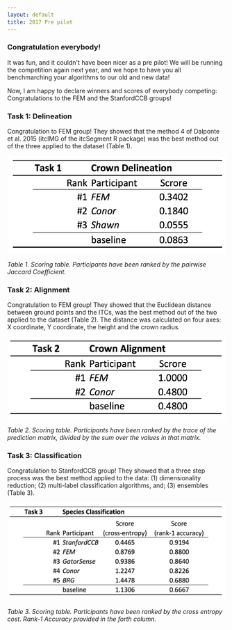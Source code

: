 ```yaml
---
layout: default
title: 2017 Pre pilot
---
```


### Congratulation everybody!

It was fun, and it couldn't have been nicer as a pre pilot! We will be running the competition again next year, and we hope to have you all benchmarching your algorithms to our old and new data!

Now, I am happy to declare winners and scores of everybody competing: Congratulations to the FEM and the StanfordCCB groups!


### Task 1: Delineation

Congratulation to FEM group! They showed that  the method 4 of Dalponte et al. 2015 (itcIMG of the itcSegment R package) was the best method out of the three applied to the dataset (Table 1).

![Figure showing scoring table task1](images/task1table.png)

*Table 1. Scoring table. Participants have been ranked by the pairwise Jaccard Coefficient.*


### Task 2: Alignment

Congratulation to FEM group! They showed that the Euclidean distance between ground points and the ITCs, was the best method out of the two applied to the dataset (Table 2). The distance was calculated on four axes: X coordinate, Y coordinate, the height and the crown radius.  

![Figure showing scoring table task2](images/task2table.png)

*Table 2. Scoring table. Participants have been ranked by the trace of the prediction matrix, divided by the sum over the values in that matrix.*


### Task 3: Classification

Congratulation to StanfordCCB group! They showed that a three step process was the best method applied to the data: (1) dimensionality reduction; (2) multi-label classification algorithms, and; (3) ensembles (Table 3).  

![Figure showing scoring table task3](images/task3table.png)

*Table 3. Scoring table. Participants have been ranked by the cross entropy cost. Rank-1 Accuracy provided in the forth column.*

